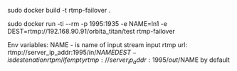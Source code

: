 sudo docker build -t rtmp-failover .

sudo docker run -ti --rm -p 1995:1935 -e NAME=ln1 -e DEST=rtmp://192.168.90.91/orbita_titan/test rtmp-failover

Env variables:
NAME - is name of input stream
input rtmp url:    rtmp://server_ip_addr:1995/in/$NAME
DEST - is destenation rtpm/ if empty rtmp://server_ip_addr:1995/out/$NAME by default